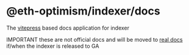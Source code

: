 # @eth-optimism/indexer/docs

The [vitepress](https://vitepress.dev/) based docs application for indexer

IMPORTANT these are not official docs and will be moved to [real docs](https://localhost:7300) if/when the indexer is released to GA

